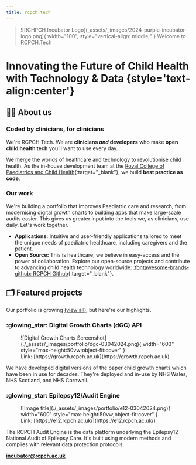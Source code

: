 ```yaml
---
title: rcpch.tech
---
```


> <p class="md-header__title" style="display:inline">
> ![RCHPCH Incubator Logo](_assets/_images/2024-purple-incubator-logo.png){ width="100", style="vertical-align: middle;" }
> Welcome to RCPCH.Tech
> </p>

# Innovating the Future of Child Health with Technology & Data {style='text-align:center'}

## :health_worker: About us

### Coded by clinicians, for clinicians

We're RCPCH Tech. We are **clinicians _and_ developers** who make​ **open child health tech** you’ll want to use every day.

We merge the worlds of healthcare and technology to revolutionise child health. As the in-house development team at the [Royal College of Paediatrics and Child Health](https://www.rcpch.ac.uk/){:target="\_blank"}, we build **best practice as code**.

### Our work

We're building a portfolio that improves Paediatric care and research, from modernising digital growth charts to building apps that make large-scale audits easier. This gives us greater input into the tools we, as clinicians, use daily. Let's work together.

- **Applications:** Intuitive and user-friendly applications tailored to meet the unique needs of paediatric healthcare, including caregivers and the patient.
- **Open Source:** This is healthcare; we believe in easy-access and the power of collaboration. Explore our open-source projects and contribute to advancing child health technology worldwide: [:fontawesome-brands-github: RCPCH Github](https://github.com/rcpch){:target="\_blank"}.

## :card_index_dividers: Featured projects

Our portfolio is growing [(view all)](./portfolio.md), but here're our highlights.

### :glowing_star: Digital Growth Charts (dGC) API

<figure markdown="span">
![Digital Growth Charts Screenshot](./_assets/_images/portfolio/dgc-03042024.png){ width="600" style="max-height:50vw;object-fit:cover" }
<figcaption markdown="span">
Link: [https://growth.rcpch.ac.uk](https://growth.rcpch.ac.uk)
</figcaption>
</figure>
We have developed digital versions of the paper child growth charts which have been in use for decades.
They're deployed and in-use by NHS Wales, NHS Scotland, and NHS Cornwall.

### :glowing_star: Epilepsy12/Audit Engine

<figure markdown="span">
![Image title](./_assets/_images/portfolio/e12-03042024.png){ width="600" style="max-height:50vw;object-fit:cover" }
<figcaption markdown="span">
Link: [https://e12.rcpch.ac.uk/](https://e12.rcpch.ac.uk/)
</figcaption>
</figure>
The RCPCH Audit Engine is the data platform underlying the Epilepsy12 National Audit of Epilepsy Care. It's built  using modern methods and complies with relevant data protection protocols.

[**incubator@rcpch.ac.uk**](mailto:incubator@rcpch.ac.uk)
